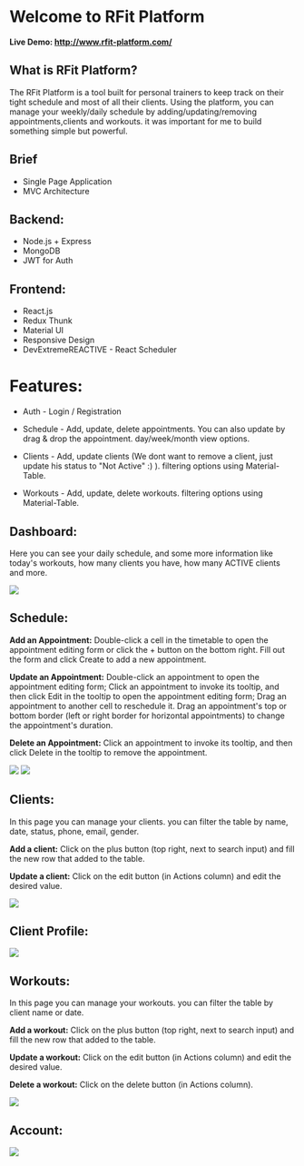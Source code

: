 # Welcome to RFit Platform
**Live Demo: http://www.rfit-platform.com/**

## What is RFit Platform?
The RFit Platform is a tool built for personal trainers to keep track on their tight schedule and most of all their clients.
Using the platform, you can manage your weekly/daily schedule by adding/updating/removing appointments,clients and workouts.
it was important for me to build something simple but powerful.


## Brief
* Single Page Application
* MVC Architecture

## Backend:
* Node.js + Express
* MongoDB
* JWT for Auth

## Frontend:
* React.js
* Redux Thunk
* Material UI
* Responsive Design
* DevExtremeREACTIVE - React Scheduler

# Features:
* Auth - Login / Registration
* Schedule - Add, update, delete appointments. You can also update by drag & drop the appointment.
day/week/month view options.

* Clients - Add, update clients (We dont want to remove a client, just update his status to "Not Active" :) ).
filtering options using Material-Table.

* Workouts - Add, update, delete workouts.
filtering options using Material-Table.

## Dashboard:
Here you can see your daily schedule, and some more information like today's workouts, how many clients you have, how many ACTIVE clients and more.

![](https://i.ibb.co/7QZ7vzZ/2.jpg)

## Schedule:
**Add an Appointment:**
Double-click a cell in the timetable to open the appointment editing form or click the + button on the bottom right.
Fill out the form and click Create to add a new appointment.

**Update an Appointment:**
Double-click an appointment to open the appointment editing form;
Click an appointment to invoke its tooltip, and then click Edit in the tooltip to open the appointment editing form;
Drag an appointment to another cell to reschedule it. 
Drag an appointment's top or bottom border (left or right border for horizontal appointments) to change the appointment's duration.

**Delete an Appointment:**
Click an appointment to invoke its tooltip, and then click Delete in the tooltip to remove the appointment.

![](https://i.ibb.co/RTkMHTY/1.jpg)
![](https://i.ibb.co/jzqM5TM/9.jpg)

## Clients:
In this page you can manage your clients.
you can filter the table by name, date, status, phone, email, gender.

**Add a client:**
Click on the plus button (top right, next to search input) and fill the new row that added to the table.

**Update a client:**
Click on the edit button (in Actions column) and edit the desired value.

![](https://i.ibb.co/v4n9vk3/3.jpg)

## Client Profile:
![](https://i.ibb.co/cvRmzM6/6.jpg)

## Workouts:
In this page you can manage your workouts.
you can filter the table by client name or date.

**Add a workout:**
Click on the plus button (top right, next to search input) and fill the new row that added to the table.

**Update a workout:**
Click on the edit button (in Actions column) and edit the desired value.

**Delete a workout:**
Click on the delete button (in Actions column).

![](https://i.ibb.co/k8GwxGK/7.jpg)

## Account:
![](https://i.ibb.co/bWnwHnt/8.jpg)


